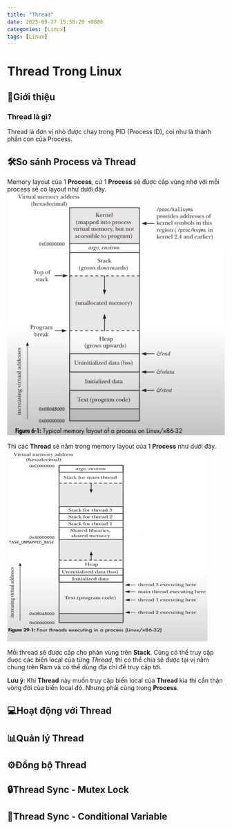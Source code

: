 ```yaml
---
title: "Thread"
date: 2025-09-27 15:58:20 +0800
categories: [Linux]
tags: [Linux]
---
```


# Thread Trong Linux

## 🎯Giới thiệu
### Thread là gì?
Thread là đơn vị nhỏ được chạy trong PID (Process ID), coi như là thành phần con của Process.

## 🛠️So sánh Process và Thread
Memory layout của 1 **Process**, cứ 1 **Process** sẽ được cấp vùng nhớ với mỗi process sẽ có layout như dưới đây.
![alt text](/assets/Linux/Thread/memory_layoutProcess.png)

Thì các **Thread** sẽ nằm trong memory layout của 1 **Process** như dưới đây.
![alt text](/assets/Linux/Thread/memory_layout.png)

Mỗi thread sẽ được cấp cho phân vùng trên **Stack**. Cũng có thể truy cập đuọc các biến local của từng *Thread*, thì có thể chia sẽ được tại vị nằm chung trên Ram và có thể dùng địa chỉ để truy cập tới.

**Lưu ý**: Khi **Thread** này muốn truy cập biến local của **Thread** kìa thì cần thận vòng đời của biến local đó. Nhưng phải cùng trong **Process**.

## 💻Hoạt động với Thread

## 📊Quản lý Thread 

## ⚙️Đồng bộ Thread

## 🔒Thread Sync - Mutex Lock

## 🚀Thread Sync - Conditional Variable